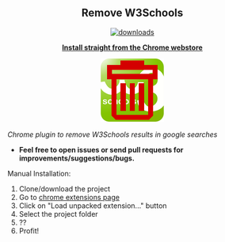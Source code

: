 <h2 align="center">Remove W3Schools</h2>


  <p align="center"><a href="https://www.npmjs.com/package/subscribr"><img src="https://img.shields.io/chrome-web-store/d/gohnadkcefpdhblajddfnhapimpdjkje.svg" alt="downloads"></a></p>
  <p align="center"><a href="https://chrome.google.com/webstore/detail/remove-w3schools/gohnadkcefpdhblajddfnhapimpdjkje"><b>Install straight from the Chrome webstore</b></a></p>
  <p align="center"><img src="https://github.com/GMaiolo/remove-w3schools/blob/master/images/icon128.png" alt="logo"></p>

_Chrome plugin to remove W3Schools results in google searches_

+ **Feel free to open issues or send pull requests for improvements/suggestions/bugs.**

Manual Installation: 

1. Clone/download the project
2. Go to [chrome extensions page](chrome://extensions/)
3. Click on "Load unpacked extension..." button
4. Select the project folder
5. ??
6. Profit!
